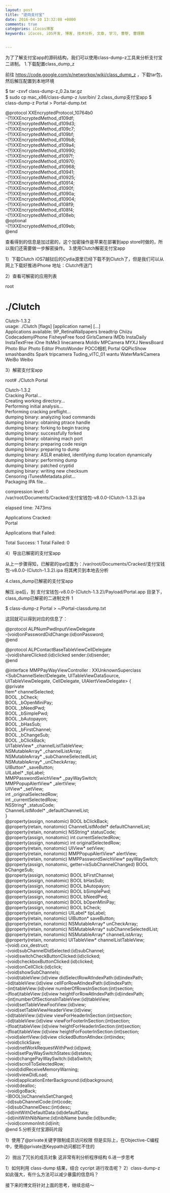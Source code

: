 ```yaml
---
layout: post
title: "逆向支付宝"
date: 2016-04-10 13:32:08 +0800
comments: true
categories: iCocos博客
keywords: iCocos, iOS开发, 博客, 技术分析, 文章, 学习, 曹黎, 曹理鹏


---
```



为了了解支付宝app的源码结构，我们可以使用class-dump-z工具来分析支付宝二进制。
1.下载配置class_dump_z

前往 https://code.google.com/p/networkpx/wiki/class_dump_z ，下载tar包，然后解压配置到本地环境 
	
$ tar -zxvf class-dump-z_0.2a.tar.gz  
$ sudo cp mac_x86/class-dump-z /usr/bin/
2.class_dump支付宝app 
$ class-dump-z Portal > Portal-dump.txt  
 




<!--more-->




@protocol XXEncryptedProtocol_10764b0  
-(?)XXEncryptedMethod_d109df;  
-(?)XXEncryptedMethod_d109d3;  
-(?)XXEncryptedMethod_d109c7;  
-(?)XXEncryptedMethod_d109bf;  
-(?)XXEncryptedMethod_d109b8;  
-(?)XXEncryptedMethod_d109a4;  
-(?)XXEncryptedMethod_d10990;  
-(?)XXEncryptedMethod_d1097f;  
-(?)XXEncryptedMethod_d10970;  
-(?)XXEncryptedMethod_d10968;  
-(?)XXEncryptedMethod_d10941;  
-(?)XXEncryptedMethod_d10925;  
-(?)XXEncryptedMethod_d10914;  
-(?)XXEncryptedMethod_d1090f;  
-(?)XXEncryptedMethod_d1090a;  
-(?)XXEncryptedMethod_d10904;  
-(?)XXEncryptedMethod_d108f9;  
-(?)XXEncryptedMethod_d108f4;  
-(?)XXEncryptedMethod_d108eb;  
@optional  
-(?)XXEncryptedMethod_d109eb;  
@end

查看得到的信息是加过密的，这个加密操作是苹果在部署到app store时做的，所以我们还需要做一步解密操作。
3.使用Clutch解密支付宝app

1）下载Clutch
iOS7越狱后的Cydia源里已经下载不到Clutch了，但是我们可以从网上下载好推进iPhone
地址：Clutch传送门

2）查看可解密的应用列表 
	
root
# ./Clutch   
 
Clutch-1.3.2  
usage: ./Clutch [flags] [application name] [...]  
Applications available: 9P_RetinaWallpapers breadtrip Chiizu CodecademyiPhone FisheyeFree food GirlsCamera IMDb InstaDaily InstaTextFree iOne ItsMe3 linecamera Moldiv MPCamera MYXJ NewsBoard Photo Blur Photo Editor PhotoWonder POCO相机 Portal QQPicShow smashbandits Spark tripcamera Tuding_vITC_01 wantu WaterMarkCamera WeiBo Weibo

3）解密支付宝app 
	
root# ./Clutch Portal  
 
Clutch-1.3.2  
Cracking Portal...  
Creating working directory...  
Performing initial analysis...  
Performing cracking preflight...  
dumping binary: analyzing load commands  
dumping binary: obtaining ptrace handle  
dumping binary: forking to begin tracing  
dumping binary: successfully forked  
dumping binary: obtaining mach port  
dumping binary: preparing code resign  
dumping binary: preparing to dump  
dumping binary: ASLR enabled, identifying dump location dynamically  
dumping binary: performing dump  
dumping binary: patched cryptid  
dumping binary: writing new checksum  
Censoring iTunesMetadata.plist...  
Packaging IPA file...  
 
compression level: 0  
    /var/root/Documents/Cracked/支付宝钱包-v8.0.0-(Clutch-1.3.2).ipa  
 
elapsed time: 7473ms  
 
Applications Cracked:   
Portal  
 
Applications that Failed:  
 
Total Success: 1 Total Failed: 0

4）导出已解密的支付宝app

从上一步骤得知，已解密的ipa位置为：/var/root/Documents/Cracked/支付宝钱包-v8.0.0-(Clutch-1.3.2).ipa
将其拷贝到本地去分析

4.class_dump已解密的支付宝app

解压.ipa后，到 支付宝钱包-v8.0.0-(Clutch-1.3.2)/Payload/Portal.app 目录下，class_dump已解密的二进制文件
1
	
$ class-dump-z Portal > ~/Portal-classdump.txt

这回就可以得到对应的信息了： 
	
@protocol ALPNumPwdInputViewDelegate <NSObject>  
-(void)onPasswordDidChange:(id)onPassword;  
@end  
 
@protocol ALPContactBaseTableViewCellDelegate <NSObject>  
-(void)shareClicked:(id)clicked sender:(id)sender;  
@end  
 
@interface MMPPayWayViewController : XXUnknownSuperclass <SubChannelSelectDelegate, UITableViewDataSource, UITableViewDelegate, CellDelegate, UIAlertViewDelegate> {  
@private  
    Item* channelSelected;  
    BOOL _bCheck;  
    BOOL _bOpenMiniPay;  
    BOOL _bNeedPwd;  
    BOOL _bSimplePwd;  
    BOOL _bAutopayon;  
    BOOL _bHasSub;  
    BOOL _bFirstChannel;  
    BOOL _bChangeSub;  
    BOOL _bClickBack;  
    UITableView* _channelListTableView;  
    NSMutableArray* _channelListArray;  
    NSMutableArray* _subChanneSelectedlList;  
    NSMutableArray* _unCheckArray;  
    UIButton* _saveButton;  
    UILabel* _tipLabel;  
    MMPPasswordSwichView* _payWaySwitch;  
    MMPPopupAlertView* _alertView;  
    UIView* _setView;  
    int _originalSelectedRow;  
    int _currentSelectedRow;  
    NSString* _statusCode;  
    ChannelListModel* _defaultChannelList;  
}  
@property(assign, nonatomic) BOOL bClickBack;  
@property(retain, nonatomic) ChannelListModel* defaultChannelList;  
@property(retain, nonatomic) NSString* statusCode;  
@property(assign, nonatomic) int currentSelectedRow;  
@property(assign, nonatomic) int originalSelectedRow;  
@property(retain, nonatomic) UIView* setView;  
@property(retain, nonatomic) MMPPopupAlertView* alertView;  
@property(retain, nonatomic) MMPPasswordSwichView* payWaySwitch;  
@property(assign, nonatomic, getter=isSubChannelChanged) BOOL bChangeSub;  
@property(assign, nonatomic) BOOL bFirstChannel;  
@property(assign, nonatomic) BOOL bHasSub;  
@property(assign, nonatomic) BOOL bAutopayon;  
@property(assign, nonatomic) BOOL bSimplePwd;  
@property(assign, nonatomic) BOOL bNeedPwd;  
@property(assign, nonatomic) BOOL bOpenMiniPay;  
@property(assign, nonatomic) BOOL bCheck;  
@property(retain, nonatomic) UILabel* tipLabel;  
@property(retain, nonatomic) UIButton* saveButton;  
@property(retain, nonatomic) NSMutableArray* unCheckArray;  
@property(retain, nonatomic) NSMutableArray* subChanneSelectedlList;  
@property(retain, nonatomic) NSMutableArray* channelListArray;  
@property(retain, nonatomic) UITableView* channelListTableView;  
-(void).cxx_destruct;  
-(void)subChannelDidSelected:(id)subChannel;  
-(void)switchCheckButtonClicked:(id)clicked;  
-(void)checkboxButtonClicked:(id)clicked;  
-(void)onCellClick:(id)click;  
-(void)showSubChannels;  
-(void)tableView:(id)view didSelectRowAtIndexPath:(id)indexPath;  
-(id)tableView:(id)view cellForRowAtIndexPath:(id)indexPath;  
-(int)tableView:(id)view numberOfRowsInSection:(int)section;  
-(float)tableView:(id)view heightForRowAtIndexPath:(id)indexPath;  
-(int)numberOfSectionsInTableView:(id)tableView;  
-(void)setTableViewFootView:(id)view;  
-(void)setTableViewHeaderView:(id)view;  
-(id)tableView:(id)view viewForHeaderInSection:(int)section;  
-(id)tableView:(id)view viewForFooterInSection:(int)section;  
-(float)tableView:(id)view heightForHeaderInSection:(int)section;  
-(float)tableView:(id)view heightForFooterInSection:(int)section;  
-(void)alertView:(id)view clickedButtonAtIndex:(int)index;  
-(void)clickSave;  
-(void)netWorkRequestWithPwd:(id)pwd;  
-(void)setPayWaySwitchStates:(id)states;  
-(void)changePayWaySwitch:(id)aSwitch;  
-(void)scrollToSelectedRow;  
-(void)didReceiveMemoryWarning;  
-(void)viewDidLoad;  
-(void)applicationEnterBackground:(id)background;  
-(void)dealloc;  
-(void)goBack;  
-(BOOL)isChannelsSetChanged;  
-(id)subChannelCode:(int)code;  
-(id)subChannelDesc:(int)desc;  
-(id)initWithDefaultData:(id)defaultData;  
-(id)initWithNibName:(id)nibName bundle:(id)bundle;  
-(void)commonInit:(id)init;  
@end
5.分析支付宝源码片段

1）使用了@private关键字限制成员访问权限
但是实际上，在Objective-C编程中，使用@private连Keypath访问都拦不住的

2）抛出了冗长的成员对象
这非常有利分析程序结构
6.进一步思考

1）如何利用 class-dump 结果，结合 cycript 进行攻击呢？
2）class-dump-z 如此强大，有什么方法可以减少暴露的信息吗？

接下来的博文将针对上面的思考，继续总结～